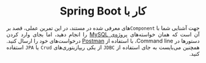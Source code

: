 <div dir='rtl' align="justify">

<center>

کار با Spring Boot
========================

</center>

جهت آشنایی شما با `Component`های معرفی شده در مستند، در این تمرین عملی، قصد بر آن است که همان خواسته‌های [پروژه‌ی MySQL](../PHASE-06-MySQL/Project.md) را انجام دهید، اما بجای وارد کردن دستورها در Command line، با استفاده از [Postman](https://www.postman.com/) درخواست‌های خود را ارسال کنید.
همچنین می‌بایست به جای استفاده از `JDBC` از یکی ریپازیتوری‌های `Crud` یا `JPA` استفاده کنید.

</div>